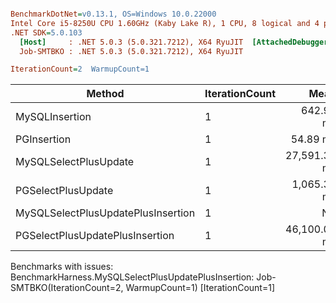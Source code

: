 ``` ini

BenchmarkDotNet=v0.13.1, OS=Windows 10.0.22000
Intel Core i5-8250U CPU 1.60GHz (Kaby Lake R), 1 CPU, 8 logical and 4 physical cores
.NET SDK=5.0.103
  [Host]     : .NET 5.0.3 (5.0.321.7212), X64 RyuJIT  [AttachedDebugger]
  Job-SMTBKO : .NET 5.0.3 (5.0.321.7212), X64 RyuJIT

IterationCount=2  WarmupCount=1  

```
|                             Method | IterationCount |         Mean | Error |       StdDev | Ratio | RatioSD |
|----------------------------------- |--------------- |-------------:|------:|-------------:|------:|--------:|
|                     MySQLInsertion |              1 |    642.94 ms |    NA |    364.48 ms |  1.00 |    0.00 |
|                        PGInsertion |              1 |     54.89 ms |    NA |     34.72 ms |  0.08 |    0.01 |
|              MySQLSelectPlusUpdate |              1 | 27,591.34 ms |    NA |  3,948.02 ms | 53.20 |   36.30 |
|                 PGSelectPlusUpdate |              1 |  1,065.32 ms |    NA |    129.39 ms |  2.04 |    1.36 |
| MySQLSelectPlusUpdatePlusInsertion |              1 |           NA |    NA |           NA |     ? |       ? |
|    PGSelectPlusUpdatePlusInsertion |              1 | 46,100.03 ms |    NA | 21,000.63 ms | 96.46 |   87.35 |

Benchmarks with issues:
  BenchmarkHarness.MySQLSelectPlusUpdatePlusInsertion: Job-SMTBKO(IterationCount=2, WarmupCount=1) [IterationCount=1]
